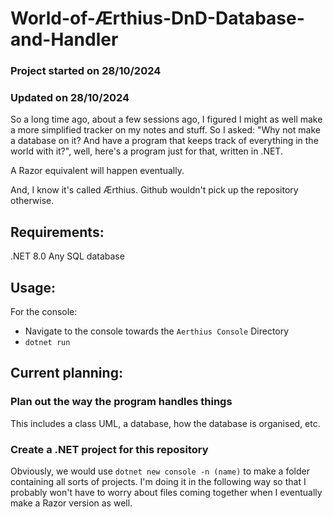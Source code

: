# World-of-Ærthius-DnD-Database-and-Handler

### Project started on 28/10/2024

### Updated on 28/10/2024

So a long time ago, about a few sessions ago, I figured I might as well make a more simplified tracker on my notes and stuff. So I asked: "Why not make a database on it? And have a program that keeps track of everything in the world with it?", well, here's a program just for that, written in .NET.

A Razor equivalent will happen eventually.

And, I know it's called Ærthius. Github wouldn't pick up the repository otherwise.

## Requirements:

.NET 8.0
Any SQL database

## Usage:

For the console:
- Navigate to the console towards the `Aerthius Console` Directory
- `dotnet run`

## Current planning:

### Plan out the way the program handles things
This includes a class UML, a database, how the database is organised, etc.

### Create a .NET project for this repository
Obviously, we would use `dotnet new console -n (name)` to make a folder containing all sorts of projects. I'm doing it in the following way so that I probably won't have to worry about files coming together when I eventually make a Razor version as well.
